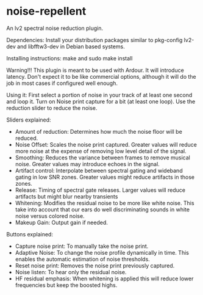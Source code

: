 # noise-repellent

An lv2 spectral noise reduction plugin.

Dependencies: Install your distribution packages similar to pkg-config lv2-dev and libfftw3-dev in Debian based systems.

Installing instructions: make and sudo make install

Warning!!! This plugin is meant to be used with Ardour. It will introduce latency. Don't expect it to be like commercial options, although it will do the job in most cases if configured well enough.

Using it: First select a portion of noise in your track of at least one second and loop it. Turn on Noise print capture for a bit (at least one loop). Use the reduction slider to reduce the noise.

Sliders explained:

- Amount of reduction: Determines how much the noise floor will be reduced.
- Noise Offset: Scales the noise print captured. Greater values will reduce more noise at the expense of removing low level detail of the signal.
- Smoothing: Reduces the variance between frames to remove musical noise. Greater values may introduce echoes in the signal.
- Artifact control: Interpolate between spectral gating and wideband gating in low SNR zones. Greater values might reduce artifacts in those zones.
- Release: Timing of spectral gate releases. Larger values will reduce artifacts but might blur nearby transients
- Whitening: Modifies the residual noise to be more like white noise. This take into account that our ears do well discriminating sounds in white noise versus colored noise.
- Makeup Gain: Output gain if needed.

Buttons explained:

- Capture noise print: To manually take the noise print.
- Adaptive Noise: To change the noise profile dynamically in time. This enables the automatic estimation of noise thresholds.
- Reset noise print: Removes the noise print previously captured.
- Noise listen: To hear only the residual noise.
- HF residual emphasis: When whitening is applied this will reduce lower frequencies but keep the boosted highs.
